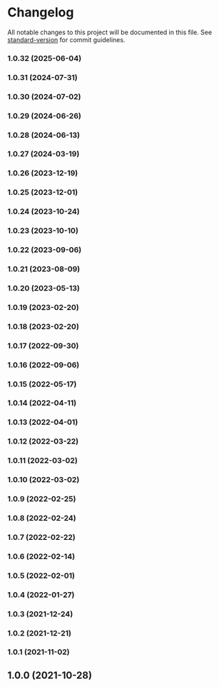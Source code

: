 # Changelog

All notable changes to this project will be documented in this file. See [standard-version](https://github.com/conventional-changelog/standard-version) for commit guidelines.

### 1.0.32 (2025-06-04)

### 1.0.31 (2024-07-31)

### 1.0.30 (2024-07-02)

### 1.0.29 (2024-06-26)

### 1.0.28 (2024-06-13)

### 1.0.27 (2024-03-19)

### 1.0.26 (2023-12-19)

### 1.0.25 (2023-12-01)

### 1.0.24 (2023-10-24)

### 1.0.23 (2023-10-10)

### 1.0.22 (2023-09-06)

### 1.0.21 (2023-08-09)

### 1.0.20 (2023-05-13)

### 1.0.19 (2023-02-20)

### 1.0.18 (2023-02-20)

### 1.0.17 (2022-09-30)

### 1.0.16 (2022-09-06)

### 1.0.15 (2022-05-17)

### 1.0.14 (2022-04-11)

### 1.0.13 (2022-04-01)

### 1.0.12 (2022-03-22)

### 1.0.11 (2022-03-02)

### 1.0.10 (2022-03-02)

### 1.0.9 (2022-02-25)

### 1.0.8 (2022-02-24)

### 1.0.7 (2022-02-22)

### 1.0.6 (2022-02-14)

### 1.0.5 (2022-02-01)

### 1.0.4 (2022-01-27)

### 1.0.3 (2021-12-24)

### 1.0.2 (2021-12-21)

### 1.0.1 (2021-11-02)

## 1.0.0 (2021-10-28)

